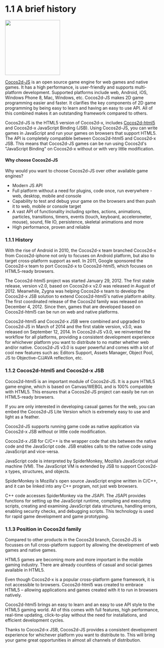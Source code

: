 # 1.1 A brief history

<img src="http://files.cocos2d-x.org/images/orgsite/logo.png" height=180> 

[Cocos2d-JS](https://github.com/cocos2d/cocos2d-js) is an open source game engine for web games and native games. It has a high performance, is user-friendly and supports multi-platform development. Supported platforms include web, Android, iOS, Windows Phone 8, Mac, Windows, etc. Cocos2d-JS makes 2D game programming easier and faster. It clarifies the key components of 2D game programming by being easy to learn and having an easy to use API. All of this combined makes it an outstanding framework compared to others.

Cocos2d-JS is the HTML5 version of Cocos2d-x, includes [Cocos2d-html5](https://github.com/cocos2d/cocos2d-html5) and Cocos2d-x JavaScript Binding (JSB). Using Cocos2d-JS, you can write games in JavaScript and run your games on browsers that support HTML5. The API is completely compatible between Cocos2d-html5 and Cocos2d-x JSB. This means that Cocos2d-JS games can be run using Cocos2d's "JavaScript Binding" on Cocos2d-x without or with very little modification.

#### Why choose Cocos2d-JS
Why would you want to choose Cocos2d-JS over other available game engines?

* Modern JS API 
* Full platform without a need for plugins, code once, run everywhere - web, desktop, mobile and console
* Capability to test and debug your game on the browsers and then push it to web, mobile or console target
* A vast API of functionality including sprites, actions, animations, particles, transitions, timers, events (touch, keyboard, accelerometer, mouse), sound, file IO, persistence, skeletal animations and more
* High performance, proven and reliable

     
### 1.1.1 History

With the rise of Android in 2010, the Cocos2d-x team branched Cocos2d-x from Cocos2d-iphone not only to focuses on Android platform, but also to target cross-platform support as well. In 2011, Google sponsored the Cocos2d-x team to port Cocos2d-x to Cocos2d-html5, which focuses on HTML5-ready browsers. 

The Cocos2d-html5 project was started January 29, 2012. The first stable release, version v2.0, based on Cocos2d-x v2.0 was released in August of 2012. Meanwhile, Zygna was helping Cocos2d-x team to develop the Cocos2d-x JSB solution to extend Cocos2d-html5's native platform ability. The first coordinated release of the Cocos2d family was released on December 4, 2012. Since then, games that are developed based on Cocos2d-html5 can be run on web and native platforms. 

Cocos2d-html5 and Cocos2d-x JSB were combined and upgraded to Cocos2d-JS in March of 2014 and the first stable version, v3.0, was released on September 12, 2014. In Cocos2d-JS v3.0, we reinvented the workflow for all platforms, providing a consistent development experience for whichever platform you want to distribute to no matter whether web and/or native. Cocos2d-JS v3.0 is super powerful and comes with a lot of cool new features such as: Editors Support, Assets Manager, Object Pool, JS to Objective-C/JAVA reflection, etc.

### 1.1.2 Cocos2d-html5 and Cocos2d-x JSB

Cocos2d-html5 is an important module of Cocos2d-JS. It is a pure HTML5 game engine, which is based on Canvas/WEBGL and is 100% compatible with HTML5. This ensures that a Cocos2d-JS project can easily be run on HTML5-ready browsers.

If you are only interested in developing casual games for the web, you can embed the Cocos2d-JS Lite Version which is extremely easy to use and light as a feather.

Cocos2d-JS supports running game code as native application via Cocos2d-x JSB without or little code modification.

Cocos2d-x JSB for C/C++ is the wrapper code that sits between the native code and the JavaScript code. JSB enables calls to the native code using JavaScript and vice-versa.

JavaScript code is interpreted by SpiderMonkey, Mozilla’s JavaScript virtual machine (VM). The JavaScript VM is extended by JSB to support Cocos2d-x types, structures, and objects.

SpiderMonkey is Mozilla's open source JavaScript engine written in C/C++, and it can be linked into any C++ program, not just web browsers.


C++ code accesses SpiderMonkey via the JSAPI. The JSAPI provides functions for setting up the JavaScript runtime, compiling and executing scripts, creating and examining JavaScript data structures, handling errors, enabling security checks, and debugging scripts. This technology is used for rapid game development and game prototyping.


### 1.1.3 Position in Cocos2d family

Compared to other products in the Cocos2d branch, Cocos2d-JS is focusses on full cross-platform support by allowing the development of web games and native games.

HTML5 games are becoming more and more important in the mobile gaming industry. There are already countless of casual and social games available in HTML5. 

Even though Cocos2d-x is a popular cross-platform game framework, it is not accessible to browsers. Cocos2d-html5 was created to embrace HTML5 – allowing applications and games created with it to run in browsers natively. 

Cocos2d-html5 brings an easy to learn and an easy to use API style to the HTML5 gaming world. All of this comes with full features, high performance, real-time updating, click-to-play without the need for installations, and efficient development cycles.

Thanks to Cocos2d-x JSB, Cocos2d-JS provides a consistent development experience for whichever platform you want to distribute to. This will bring your game great opportunities in almost all channels of distribution. 

 						
